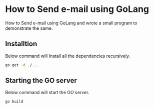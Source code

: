# How to Send e-mail using GoLang

How to Send e-mail using GoLang and wrote a small program to demonstrate the same.

## Installtion

Below command will Install all the dependencies recursively. 

```bash
go get -d ./...
```

## Starting the GO server

Below command will start the GO server.

```bash
go build
```


